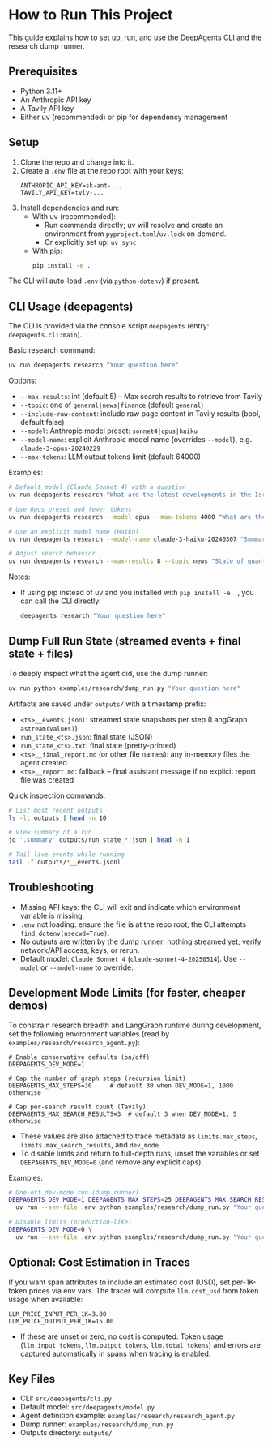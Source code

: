 # How to Run This Project

This guide explains how to set up, run, and use the DeepAgents CLI and the research dump runner.

## Prerequisites
- Python 3.11+
- An Anthropic API key
- A Tavily API key
- Either uv (recommended) or pip for dependency management

## Setup
1. Clone the repo and change into it.
2. Create a `.env` file at the repo root with your keys:
   ```env
   ANTHROPIC_API_KEY=sk-ant-...
   TAVILY_API_KEY=tvly-...
   ```
3. Install dependencies and run:
   - With uv (recommended):
     - Run commands directly; uv will resolve and create an environment from `pyproject.toml`/`uv.lock` on demand.
     - Or explicitly set up: `uv sync`
   - With pip:
     ```bash
     pip install -e .
     ```

The CLI will auto-load `.env` (via `python-dotenv`) if present.

## CLI Usage (deepagents)
The CLI is provided via the console script `deepagents` (entry: `deepagents.cli:main`).

Basic research command:
```bash
uv run deepagents research "Your question here"
```

Options:
- `--max-results`: int (default 5) – Max search results to retrieve from Tavily
- `--topic`: one of `general|news|finance` (default `general`)
- `--include-raw-content`: include raw page content in Tavily results (bool, default false)
- `--model`: Anthropic model preset: `sonnet4|opus|haiku`
- `--model-name`: explicit Anthropic model name (overrides `--model`), e.g. `claude-3-opus-20240229`
- `--max-tokens`: LLM output tokens limit (default 64000)

Examples:
```bash
# Default model (Claude Sonnet 4) with a question
uv run deepagents research "What are the latest developments in the Israel war?"

# Use Opus preset and fewer tokens
uv run deepagents research --model opus --max-tokens 4000 "What are the latest developments in the Israel war?"

# Use an explicit model name (Haiku)
uv run deepagents research --model-name claude-3-haiku-20240307 "Summarize key AI safety debates in 2024"

# Adjust search behavior
uv run deepagents research --max-results 8 --topic news "State of quantum computing startups"
```

Notes:
- If using pip instead of uv and you installed with `pip install -e .`, you can call the CLI directly:
  ```bash
  deepagents research "Your question here"
  ```

## Dump Full Run State (streamed events + final state + files)
To deeply inspect what the agent did, use the dump runner:

```bash
uv run python examples/research/dump_run.py "Your question here"
```

Artifacts are saved under `outputs/` with a timestamp prefix:
- `<ts>__events.jsonl`: streamed state snapshots per step (LangGraph `astream(values)`)
- `run_state_<ts>.json`: final state (JSON)
- `run_state_<ts>.txt`: final state (pretty-printed)
- `<ts>__final_report.md` (or other file names): any in-memory files the agent created
- `<ts>__report.md`: fallback – final assistant message if no explicit report file was created

Quick inspection commands:
```bash
# List most recent outputs
ls -lt outputs | head -n 10

# View summary of a run
jq '.summary' outputs/run_state_*.json | head -n 1

# Tail live events while running
tail -f outputs/*__events.jsonl
```

## Troubleshooting
- Missing API keys: the CLI will exit and indicate which environment variable is missing.
- `.env` not loading: ensure the file is at the repo root; the CLI attempts `find_dotenv(usecwd=True)`.
- No outputs are written by the dump runner: nothing streamed yet; verify network/API access, keys, or rerun.
- Default model: `Claude Sonnet 4` (`claude-sonnet-4-20250514`). Use `--model` or `--model-name` to override.

## Development Mode Limits (for faster, cheaper demos)
To constrain research breadth and LangGraph runtime during development, set the following environment variables (read by `examples/research/research_agent.py`):

```env
# Enable conservative defaults (on/off)
DEEPAGENTS_DEV_MODE=1

# Cap the number of graph steps (recursion limit)
DEEPAGENTS_MAX_STEPS=30     # default 30 when DEV_MODE=1, 1000 otherwise

# Cap per-search result count (Tavily)
DEEPAGENTS_MAX_SEARCH_RESULTS=3  # default 3 when DEV_MODE=1, 5 otherwise
```

- These values are also attached to trace metadata as `limits.max_steps`, `limits.max_search_results`, and `dev_mode`.
- To disable limits and return to full-depth runs, unset the variables or set `DEEPAGENTS_DEV_MODE=0` (and remove any explicit caps).

Examples:
```bash
# One-off dev-mode run (dump runner)
DEEPAGENTS_DEV_MODE=1 DEEPAGENTS_MAX_STEPS=25 DEEPAGENTS_MAX_SEARCH_RESULTS=2 \
  uv run --env-file .env python examples/research/dump_run.py "Your question here"

# Disable limits (production-like)
DEEPAGENTS_DEV_MODE=0 \
  uv run --env-file .env python examples/research/dump_run.py "Your question here"
```

## Optional: Cost Estimation in Traces
If you want span attributes to include an estimated cost (USD), set per-1K-token prices via env vars. The tracer will compute `llm.cost_usd` from token usage when available:

```env
LLM_PRICE_INPUT_PER_1K=3.00
LLM_PRICE_OUTPUT_PER_1K=15.00
```

- If these are unset or zero, no cost is computed. Token usage (`llm.input_tokens`, `llm.output_tokens`, `llm.total_tokens`) and errors are captured automatically in spans when tracing is enabled.

## Key Files
- CLI: `src/deepagents/cli.py`
- Default model: `src/deepagents/model.py`
- Agent definition example: `examples/research/research_agent.py`
- Dump runner: `examples/research/dump_run.py`
- Outputs directory: `outputs/`
